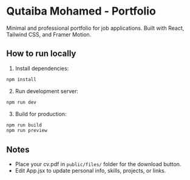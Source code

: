 # Qutaiba Mohamed - Portfolio

Minimal and professional portfolio for job applications. Built with React, Tailwind CSS, and Framer Motion.

## How to run locally
1. Install dependencies:
```bash
npm install
```
2. Run development server:
```bash
npm run dev
```
3. Build for production:
```bash
npm run build
npm run preview
```

## Notes
- Place your cv.pdf in `public/files/` folder for the download button.
- Edit App.jsx to update personal info, skills, projects, or links.